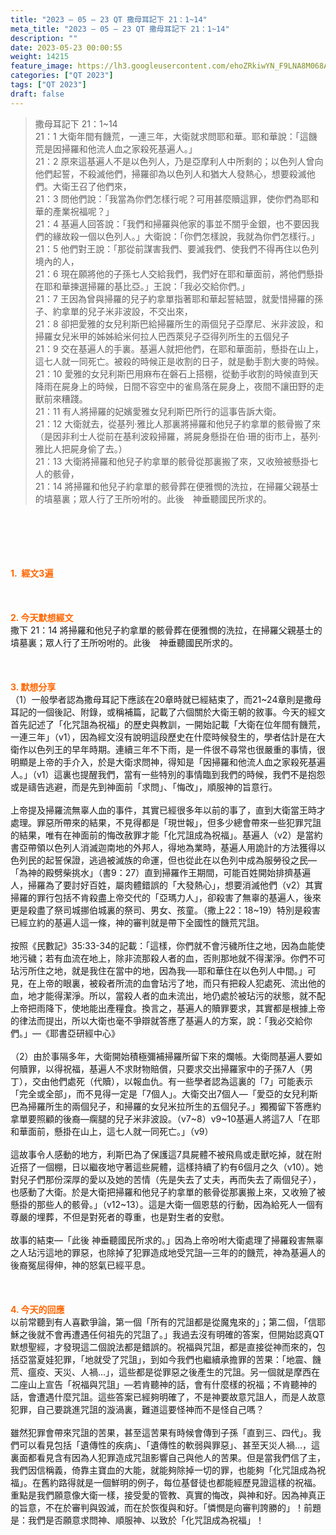 ```yaml
---
title: "2023 – 05 – 23 QT 撒母耳記下 21：1~14"
meta_title: "2023 – 05 – 23 QT 撒母耳記下 21：1~14"
description: ""
date: 2023-05-23 00:00:55
weight: 14215
feature_image: https://lh3.googleusercontent.com/ehoZRkiwYN_F9LNA8M068AYxt73EavCZno-PD1cJRuf5BbSkQVUWr3gNEbt5kSs28Pb_Elg17kSrtf9ybWvojWoMV6I4tPM3vGRGDq6GkKkPdL2Gut4QAIw4-uykKUAtNiKgQKntvsU=w800
categories: ["QT 2023"]
tags: ["QT 2023"]
draft: false
---
```


<blockquote>撒母耳記下 21：1~14<br />
21：1 大衛年間有饑荒，一連三年，大衛就求問耶和華。耶和華說：「這饑荒是因掃羅和他流人血之家殺死基遍人。」<br />
21：2 原來這基遍人不是以色列人，乃是亞摩利人中所剩的；以色列人曾向他們起誓，不殺滅他們，掃羅卻為以色列人和猶大人發熱心，想要殺滅他們。大衛王召了他們來，<br />
21：3 問他們說：「我當為你們怎樣行呢？可用甚麼贖這罪，使你們為耶和華的產業祝福呢？」<br />
21：4 基遍人回答說：「我們和掃羅與他家的事並不關乎金銀，也不要因我們的緣故殺一個以色列人。」大衛說：「你們怎樣說，我就為你們怎樣行。」<br />
21：5 他們對王說：「那從前謀害我們、要滅我們、使我們不得再住以色列境內的人，<br />
21：6 現在願將他的子孫七人交給我們，我們好在耶和華面前，將他們懸掛在耶和華揀選掃羅的基比亞。」王說：「我必交給你們。」<br />
21：7 王因為曾與掃羅的兒子約拿單指著耶和華起誓結盟，就愛惜掃羅的孫子、約拿單的兒子米非波設，不交出來，<br />
21：8 卻把愛雅的女兒利斯巴給掃羅所生的兩個兒子亞摩尼、米非波設，和掃羅女兒米甲的姊姊給米何拉人巴西萊兒子亞得列所生的五個兒子<br />
21：9 交在基遍人的手裏。基遍人就把他們，在耶和華面前，懸掛在山上，這七人就一同死亡。被殺的時候正是收割的日子，就是動手割大麥的時候。<br />
21：10 愛雅的女兒利斯巴用麻布在磐石上搭棚，從動手收割的時候直到天降雨在屍身上的時候，日間不容空中的雀鳥落在屍身上，夜間不讓田野的走獸前來糟踐。<br />
21：11 有人將掃羅的妃嬪愛雅女兒利斯巴所行的這事告訴大衛。<br />
21：12 大衛就去，從基列‧雅比人那裏將掃羅和他兒子約拿單的骸骨搬了來（是因非利士人從前在基利波殺掃羅，將屍身懸掛在伯‧珊的街市上，基列‧雅比人把屍身偷了去。）<br />
21：13 大衛將掃羅和他兒子約拿單的骸骨從那裏搬了來，又收殮被懸掛七人的骸骨，<br />
21：14 將掃羅和他兒子約拿單的骸骨葬在便雅憫的洗拉，在掃羅父親基士的墳墓裏；眾人行了王所吩咐的。此後　神垂聽國民所求的。</blockquote><br />
&nbsp;<br />
<br />
&nbsp;<br />
<br />
<span style="color: #ff6600;"><strong>1.  經文3遍</strong></span><br />
<br />
&nbsp;<br />
<br />
<span style="color: #ff6600;"><strong>2. 今天默想經文<br />
</strong></span>撒下 21：14 將掃羅和他兒子約拿單的骸骨葬在便雅憫的洗拉，在掃羅父親基士的墳墓裏；眾人行了王所吩咐的。此後　神垂聽國民所求的。<br />
<br />
&nbsp;<br />
<br />
<strong><span style="color: #ff6600;">3. 默想分享<br />
</span></strong>（1）一般學者認為撒母耳記下應該在20章時就已經結束了，而21~24章則是撒母耳記的一個後記、附錄，或稱補篇，記載了六個關於大衛王朝的敘事。今天的經文首先記述了「化咒詛為祝福」的歷史與教訓，一開始記載「大衛在位年間有饑荒，一連三年」（v1），因為經文沒有說明這段歷史在什麼時候發生的，學者估計是在大衛作以色列王的早年時期。連續三年不下雨，是一件很不尋常也很嚴重的事情，很明顯是上帝的手介入，於是大衛求問神，得知是「因掃羅和他流人血之家殺死基遍人。」（v1）這裏也提醒我們，當有一些特別的事情臨到我們的時候，我們不是抱怨或是禱告逃避，而是先到神面前「求問」、「悔改」，順服神的旨意行。<br />
<br />
上帝提及掃羅流無辜人血的事件，其實已經很多年以前的事了，直到大衛當王時才處理。罪惡所帶來的結果，不見得都是「現世報」，但多少總會帶來一些犯罪咒詛的結果，唯有在神面前的悔改赦罪才能「化咒詛成為祝福」。基遍人（v2）是當約書亞帶領以色列人消滅迦南地的外邦人，得地為業時，基遍人用詭計的方法獲得以色列民的起誓保證，逃過被滅族的命運，但也從此在以色列中成為服勞役之民—「為神的殿劈柴挑水」（書9：27）直到掃羅作王期間，可能百姓開始排擠基遍人，掃羅為了要討好百姓，屬肉體錯誤的「大發熱心」，想要消滅他們（v2）其實掃羅的罪行包括不肯殺盡上帝交代的「亞瑪力人」，卻殺害了無辜的基遍人，後來更是殺盡了祭司城挪伯城裏的祭司、男女、孩童。（撒上22：18~19）特別是殺害已經立約的基遍人這一條，神的審判就是帶下全國性的饑荒咒詛。<br />
<br />
按照《民數記》35:33-34的記載：「這樣，你們就不會污穢所住之地，因為血能使地污穢；若有血流在地上，除非流那殺人者的血，否則那地就不得潔淨。你們不可玷污所住之地，就是我住在當中的地，因為我──耶和華住在以色列人中間。」可見，在上帝的眼裏，被殺者所流的血會玷污了地，而只有把殺人犯處死、流出他的血，地才能得潔淨。所以，當殺人者的血未流出，地仍處於被玷污的狀態，就不配上帝把雨降下，使地能出產糧食。換言之，基遍人的贖罪要求，其實都是根據上帝的律法而提出，所以大衛也毫不爭辯就答應了基遍人的方案，說：「我必交給你們。」—《耶書亞研經中心》<br />
<br />
（2）由於事隔多年，大衛開始積極彌補掃羅所留下來的爛帳。大衛問基遍人要如何贖罪，以得祝福，基遍人不求財物賠償，只要求交出掃羅家中的子孫7人（男丁），交由他們處死（代贖），以報血仇。有一些學者認為這裏的「7」可能表示「完全或全部」，而不見得一定是「7個人」。大衛交出7個人—「愛亞的女兒利斯巴為掃羅所生的兩個兒子，和掃羅的女兒米拉所生的五個兒子。」獨獨留下答應約拿單要照顧的後裔—瘸腿的兒子米非波設。（v7~8）v9~10基遍人將這7人「在耶和華面前，懸掛在山上，這七人就一同死亡。」（v9）<br />
<br />
這故事令人感動的地方，利斯巴為了保護這7具屍體不被飛鳥或走獸吃掉，就在附近搭了一個棚，日以繼夜地守著這些屍體，這樣持續了約有6個月之久（v10）。她對兒子們那份深厚的愛以及她的苦情（先是失去了丈夫，再而失去了兩個兒子），也感動了大衛。於是大衛把掃羅和他兒子約拿單的骸骨從那裏搬上來，又收殮了被懸掛的那些人的骸骨。」（v12~13）。這是大衛一個恩慈的行動，因為給死人一個有尊嚴的埋葬，不但是對死者的尊重，也是對生者的安慰。<br />
<br />
故事的結束—「此後 神垂聽國民所求的。」因為上帝吩咐大衛處理了掃羅殺害無辜之人玷污這地的罪惡，也除掉了犯罪造成地受咒詛—三年的的饑荒，神為基遍人的後裔冤屈得伸，神的怒氣已經平息。<br />
<br />
&nbsp;<br />
<br />
<strong style="font-size: inherit;"><span style="color: #ff6600;">4. 今天的回應<br />
</span></strong>以前常聽到有人喜歡爭論，第一個「所有的咒詛都是從魔鬼來的」；第二個，「信耶穌之後就不會再遭遇任何祖先的咒詛了。」我過去沒有明確的答案，但開始認真QT默想聖經，才發現這二個說法都是錯誤的。祝福與咒詛，都是直接從神而來的，包括亞當夏娃犯罪，「地就受了咒詛」，到如今我們也繼續承擔罪的苦果：「地震、饑荒、瘟疫、天災、人禍…」，這些都是從罪惡之後產生的咒詛。另一個就是摩西在二座山上宣告「祝福與咒詛」—若肯聽神的話，會有什麼樣的祝福；不肯聽神的話，會遭遇什麼咒詛。這些答案已經夠明確了，不是神要故意咒詛人，而是人故意犯罪，自己要跳進咒詛的漩渦裏，難道這要怪神而不是怪自己嗎？<br />
<br />
雖然犯罪會帶來咒詛的苦果，甚至這苦果有時候會傳到子孫「直到三、四代」。我們可以看見包括「遺傳性的疾病」、「遺傳性的軟弱與罪惡」、甚至天災人禍…，這裏面都看見含有因為人犯罪造成咒詛影響自己與他人的苦果。但是當我們信了主，我們因信稱義，倚靠主寶血的大能，就能夠除掉一切的罪，也能夠「化咒詛成為祝福」。在舊約路得就是一個鮮明的例子，每位基督徒也都能經歷見證這樣的祝福。重點是我們願意像大衛一樣，接受愛的管教、真實的悔改，與神和好。因為神真正的旨意，不在於審判與毀滅，而在於恢復與和好。「憐憫是向審判誇勝的」！前題是：我們是否願意求問神、順服神、以致於「化咒詛成為祝福」！<br />
<br />
&nbsp;<br />
<br />
<audio style="display: none;" controls="controls"></audio><br />
<br />
<audio style="display: none;" controls="controls"></audio><br />
<br />
<audio style="display: none;" controls="controls"></audio><br />
<br />
<audio style="display: none;" controls="controls"></audio><br />
<br />
<audio style="display: none;" controls="controls"></audio>
        
